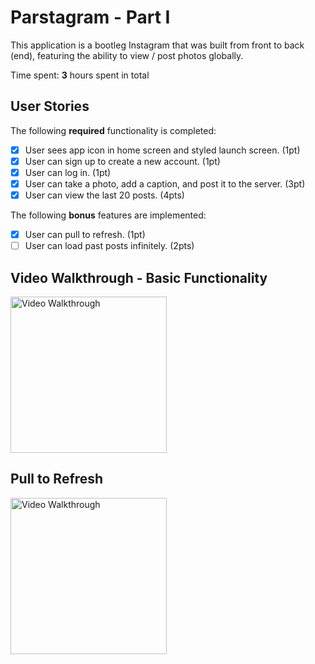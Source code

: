 # Parstagram - Part I

This application is a bootleg Instagram that was built from front to back (end), featuring the ability to 
view / post photos globally.

Time spent: **3** hours spent in total

## User Stories

The following **required** functionality is completed:

- [x] User sees app icon in home screen and styled launch screen. (1pt)
- [x] User can sign up to create a new account. (1pt)
- [x] User can log in. (1pt)
- [x] User can take a photo, add a caption, and post it to the server. (3pt)
- [x] User can view the last 20 posts. (4pts)

The following **bonus** features are implemented:

- [x] User can pull to refresh. (1pt)
- [ ] User can load past posts infinitely. (2pts)

## Video Walkthrough - Basic Functionality

<img src='http://g.recordit.co/QZnA9A2ftS.gif' title='Basic Functionality' width='250' alt='Video Walkthrough' />

## Pull to Refresh

<img src='http://g.recordit.co/zbseehfGNV.gif' title='Basic Functionality' width='250' alt='Video Walkthrough' />
